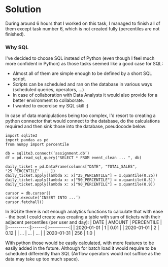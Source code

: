 # Solution
During around 6 hours that I worked on this task, I managed to finish all of them except task number 6, which is not created fully (percentiles are not finished).
### Why SQL
I've decided to choose SQL instead of Python (even though I feel much more confident in Python) as those tasks seemed like a good case for SQL:
- Almost all of them are simple enough to be defined by a short SQL script.
- Scripts can be scheduled and ran on the database in various ways (scheduled queries, operators, ...)
- In case of collaboration with Data Analysts it would also provide for a better environment to collaborate.
- I wanted to excercise my SQL skill :)

In case of data manipulations being too complex, I'd resort to creating a python connector that would connect to the database, do the calculations required and then sink those into the database, pseudocode below:
```
import sqlite3
import pandas as pd
from numpy import percentile
				
db = sqlite3.connect(‘assignment.db’)							
df = pd.read_sql_query("SELECT * FROM event_clean ... ", db)

daily_ticket = pd.DataFrame(columns["DATE", "TOTAL_SALES", "25_PERCENTILE" ... ])
daily_ticket.apply(lambda x: x["25_PERCENTILE"] = x.quantile(0.25))
daily_ticket.apply(lambda x: x["50_PERCENTILE"] = x.quantile(0.5))
daily_ticket.apply(lambda x: x["90_PERCENTILE"] = x.quantile(0.9))

cursor = db.cursor()								
cursor.execute(‘INSERT INTO ...’)							
cursor.fetchall()

```

In SQLite there is not enough analytics functions to calculate that with ease - the best I could create was creating a table with sum of tickets with their adjacent percentiles (per user and day):
|    DATE    | AMOUNT | PERCENTILE |
|:----------:|:------:|:----------:|
| 2020-01-01 | 1      | 0.01       | 
| 2020-01-01 | 2      | 0.12       | 
| ... | ...      | ...       | 
| 2020-01-31 | 256      | 1.0       | 

With python those would be easily calculated, with more features to be easily added in the future.
Although for batch load it would require to be scheduled differently than SQL (Airflow operators would not suffice as the data may take up too much space).
